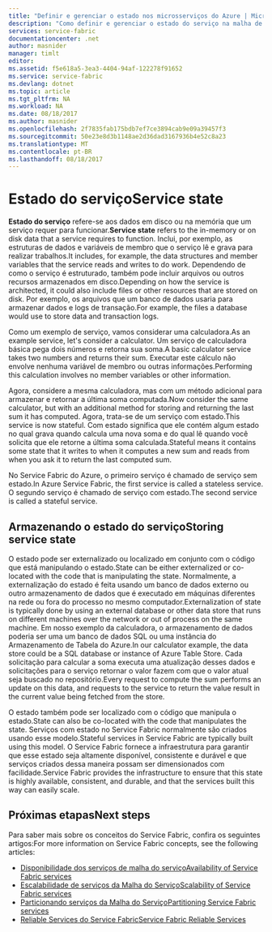```yaml
---
title: "Definir e gerenciar o estado nos microsserviços do Azure | Microsoft Docs"
description: "Como definir e gerenciar o estado do serviço na malha de serviço"
services: service-fabric
documentationcenter: .net
author: masnider
manager: timlt
editor: 
ms.assetid: f5e618a5-3ea3-4404-94af-122278f91652
ms.service: service-fabric
ms.devlang: dotnet
ms.topic: article
ms.tgt_pltfrm: NA
ms.workload: NA
ms.date: 08/18/2017
ms.author: masnider
ms.openlocfilehash: 2f7835fab175bdb7ef7ce3894cab9e09a39457f3
ms.sourcegitcommit: 50e23e8d3b1148ae2d36dad3167936b4e52c8a23
ms.translationtype: MT
ms.contentlocale: pt-BR
ms.lasthandoff: 08/18/2017
---
```

# <a name="service-state"></a><span data-ttu-id="c526d-103">Estado do serviço</span><span class="sxs-lookup"><span data-stu-id="c526d-103">Service state</span></span>
<span data-ttu-id="c526d-104">**Estado do serviço** refere-se aos dados em disco ou na memória que um serviço requer para funcionar.</span><span class="sxs-lookup"><span data-stu-id="c526d-104">**Service state** refers to the in-memory or on disk data that a service requires to function.</span></span> <span data-ttu-id="c526d-105">Inclui, por exemplo, as estruturas de dados e variáveis de membro que o serviço lê e grava para realizar trabalhos.</span><span class="sxs-lookup"><span data-stu-id="c526d-105">It includes, for example, the data structures and member variables that the service reads and writes to do work.</span></span> <span data-ttu-id="c526d-106">Dependendo de como o serviço é estruturado, também pode incluir arquivos ou outros recursos armazenados em disco.</span><span class="sxs-lookup"><span data-stu-id="c526d-106">Depending on how the service is architected, it could also include files or other resources that are stored on disk.</span></span> <span data-ttu-id="c526d-107">Por exemplo, os arquivos que um banco de dados usaria para armazenar dados e logs de transação.</span><span class="sxs-lookup"><span data-stu-id="c526d-107">For example, the files a database would use to store data and transaction logs.</span></span>

<span data-ttu-id="c526d-108">Como um exemplo de serviço, vamos considerar uma calculadora.</span><span class="sxs-lookup"><span data-stu-id="c526d-108">As an example service, let's consider a calculator.</span></span> <span data-ttu-id="c526d-109">Um serviço de calculadora básica pega dois números e retorna sua soma.</span><span class="sxs-lookup"><span data-stu-id="c526d-109">A basic calculator service takes two numbers and returns their sum.</span></span> <span data-ttu-id="c526d-110">Executar este cálculo não envolve nenhuma variável de membro ou outras informações.</span><span class="sxs-lookup"><span data-stu-id="c526d-110">Performing this calculation involves no member variables or other information.</span></span>

<span data-ttu-id="c526d-111">Agora, considere a mesma calculadora, mas com um método adicional para armazenar e retornar a última soma computada.</span><span class="sxs-lookup"><span data-stu-id="c526d-111">Now consider the same calculator, but with an additional method for storing and returning the last sum it has computed.</span></span> <span data-ttu-id="c526d-112">Agora, trata-se de um serviço com estado.</span><span class="sxs-lookup"><span data-stu-id="c526d-112">This service is now stateful.</span></span> <span data-ttu-id="c526d-113">Com estado significa que ele contém algum estado no qual grava quando calcula uma nova soma e do qual lê quando você solicita que ele retorne a última soma calculada.</span><span class="sxs-lookup"><span data-stu-id="c526d-113">Stateful means it contains some state that it writes to when it computes a new sum and reads from when you ask it to return the last computed sum.</span></span>

<span data-ttu-id="c526d-114">No Service Fabric do Azure, o primeiro serviço é chamado de serviço sem estado.</span><span class="sxs-lookup"><span data-stu-id="c526d-114">In Azure Service Fabric, the first service is called a stateless service.</span></span> <span data-ttu-id="c526d-115">O segundo serviço é chamado de serviço com estado.</span><span class="sxs-lookup"><span data-stu-id="c526d-115">The second service is called a stateful service.</span></span>

## <a name="storing-service-state"></a><span data-ttu-id="c526d-116">Armazenando o estado do serviço</span><span class="sxs-lookup"><span data-stu-id="c526d-116">Storing service state</span></span>
<span data-ttu-id="c526d-117">O estado pode ser externalizado ou localizado em conjunto com o código que está manipulando o estado.</span><span class="sxs-lookup"><span data-stu-id="c526d-117">State can be either externalized or co-located with the code that is manipulating the state.</span></span> <span data-ttu-id="c526d-118">Normalmente, a externalização do estado é feita usando um banco de dados externo ou outro armazenamento de dados que é executado em máquinas diferentes na rede ou fora do processo no mesmo computador.</span><span class="sxs-lookup"><span data-stu-id="c526d-118">Externalization of state is typically done by using an external database or other data store that runs on different machines over the network or out of process on the same machine.</span></span> <span data-ttu-id="c526d-119">Em nosso exemplo da calculadora, o armazenamento de dados poderia ser uma um banco de dados SQL ou uma instância do Armazenamento de Tabela do Azure.</span><span class="sxs-lookup"><span data-stu-id="c526d-119">In our calculator example, the data store could be a SQL database or instance of Azure Table Store.</span></span> <span data-ttu-id="c526d-120">Cada solicitação para calcular a soma executa uma atualização desses dados e solicitações para o serviço retornar o valor fazem com que o valor atual seja buscado no repositório.</span><span class="sxs-lookup"><span data-stu-id="c526d-120">Every request to compute the sum performs an update on this data, and requests to the service to return the value result in the current value being fetched from the store.</span></span> 

<span data-ttu-id="c526d-121">O estado também pode ser localizado com o código que manipula o estado.</span><span class="sxs-lookup"><span data-stu-id="c526d-121">State can also be co-located with the code that manipulates the state.</span></span> <span data-ttu-id="c526d-122">Serviços com estado no Service Fabric normalmente são criados usando esse modelo.</span><span class="sxs-lookup"><span data-stu-id="c526d-122">Stateful services in Service Fabric are typically built using this model.</span></span> <span data-ttu-id="c526d-123">O Service Fabric fornece a infraestrutura para garantir que esse estado seja altamente disponível, consistente e durável e que serviços criados dessa maneira possam ser dimensionados com facilidade.</span><span class="sxs-lookup"><span data-stu-id="c526d-123">Service Fabric provides the infrastructure to ensure that this state is highly available, consistent, and durable, and that the services built this way can easily scale.</span></span>

## <a name="next-steps"></a><span data-ttu-id="c526d-124">Próximas etapas</span><span class="sxs-lookup"><span data-stu-id="c526d-124">Next steps</span></span>
<span data-ttu-id="c526d-125">Para saber mais sobre os conceitos do Service Fabric, confira os seguintes artigos:</span><span class="sxs-lookup"><span data-stu-id="c526d-125">For more information on Service Fabric concepts, see the following articles:</span></span>

* [<span data-ttu-id="c526d-126">Disponibilidade dos serviços de malha do serviço</span><span class="sxs-lookup"><span data-stu-id="c526d-126">Availability of Service Fabric services</span></span>](service-fabric-availability-services.md)
* [<span data-ttu-id="c526d-127">Escalabilidade de serviços da Malha do Serviço</span><span class="sxs-lookup"><span data-stu-id="c526d-127">Scalability of Service Fabric services</span></span>](service-fabric-concepts-scalability.md)
* [<span data-ttu-id="c526d-128">Particionando serviços da Malha do Serviço</span><span class="sxs-lookup"><span data-stu-id="c526d-128">Partitioning Service Fabric services</span></span>](service-fabric-concepts-partitioning.md)
* [<span data-ttu-id="c526d-129">Reliable Services do Service Fabric</span><span class="sxs-lookup"><span data-stu-id="c526d-129">Service Fabric Reliable Services</span></span>](service-fabric-reliable-services-introduction.md)
